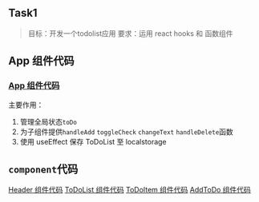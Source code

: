 ## Task1

> 目标：开发一个todolist应用
> 要求：运用 react hooks 和 函数组件

## App 组件代码

### [App 组件代码](./src/App.tsx)

主要作用：
1.	管理全局状态`toDo`
2.	为子组件提供`handleAdd` `toggleCheck` `changeText` `handleDelete`函数
3.	使用 useEffect 保存 ToDoList 至 localstorage

## `component`代码
[Header 组件代码](./src/component/Header.tsx)
[ToDoList 组件代码](./src/component/ToDoList.tsx)
[ToDoItem 组件代码](./src/component/ToDoItem.tsx)
[AddToDo 组件代码](./src/component/AddToDo.tsx)

